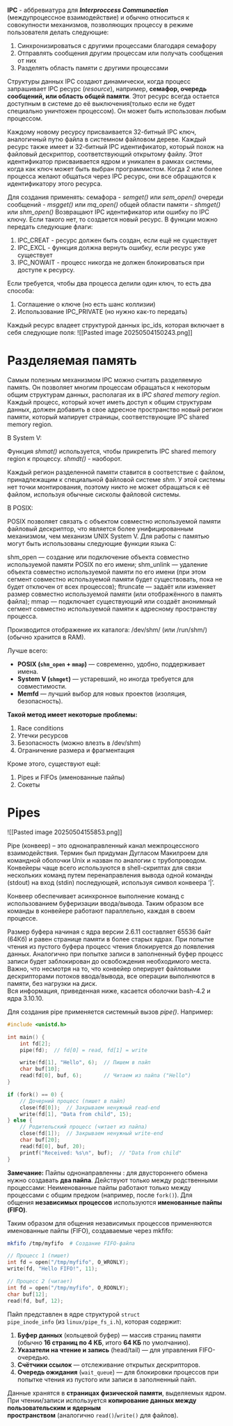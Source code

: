 **IPC** - аббревиатура для ***Interproccess Communaction*** (междупроцессное взаимодействие) и обычно относиться к совокупности механизмов, позволяющих процессу в режиме пользователя делать следующие:
1) Синхронизироваться с другими процессами благодаря семафору
2) Отправлять сообщения другим процессам или получать сообщения от них
3) Разделять область памяти с другими процессами

Структуры данных IPC создают динамически, когда процесс запрашивает IPC ресурс (*resource*), например, **семафор, очередь сообщений, или область общей памяти**. Этот ресурс всегда остается доступным в системе до её выключения(только если не будет специально уничтожен процессом). Он может быть использован любым процессом.

Каждому новому ресурсу присваивается 32-битный IPC ключ, аналогичный путю файла в системном файловом дереве. Каждый ресурс также имеет и 32-битный IPC идентификатор, который похож на файловый дескриптор, соответствующий открытому файлу. Этот идентификатор присваивается ядром и уникален в рамках системы, когда как ключ может быть выбран программистом. Когда 2 или более процесса желают общаться через IPC ресурс, они все обращаются к идентификатору этого ресурса. 

Для создания применять:
семафора - *semget()* или *sem_open()*
очереди сообщений - *msgget()* или *mq_open()*
общей области памяти - *shmget()* или *shm_open()*
Возвращают IPC идентификатор или ошибку по IPC ключу. Если такого нет, то создается новый ресурс. В функции можно передать следующие флаги:
1) IPC_CREAT - ресурс должен быть создан, если ещё не существует
2) IPC_EXCL - функция должна вернуть ошибку, если ресурс уже существует
3) IPC_NOWAIT - процесс никогда не должен блокироваться при доступе к ресурсу.

Если требуется, чтобы два процесса делили один ключ, то есть два способа:
1) Соглашение о ключе (но есть шанс коллизии)
2) Использование IPC_PRIVATE (но нужно как-то передать)

Каждый ресурс владеет структурой данных ipc_ids, которая включает в себя следующие поля:
![[Pasted image 20250504150243.png]]

# Разделяемая память

Самым полезным механизмом IPC можно считать разделяемую память. Он позволяет многим процессам обращаться к некоторым общим структурам данных, располагая их в *IPC shared memory region*. Каждый процесс, который хочет иметь доступ к общим структурам данных, должен добавить в свое адресное пространство новый регион памяти, который мапирует страницы, соответствующие IPC shared memory region.

В System V:

Функция *shmat()* используется, чтобы прикрепить IPC shared memory region к процессу. *shmdt()* - наоборот. 

Каждый регион разделенной памяти ставится в соответствие с файлом, принадлежащим к специальной файловой системе *shm*. У этой системы нет точки монтирования, поэтому никто не может обращаться к её файлом, используя обычные сисколы файловой системы.  

В POSIX:

POSIX позволяет связать с объектом совместно используемой памяти файловый дескриптор, что является более унифицированным механизмом, чем механизм UNIX System V. Для работы с памятью могут быть использованы следующие функции языка C:

shm_open — создание или подключение объекта совместно используемой памяти POSIX по его имени;
shm_unlink — удаление объекта совместно используемой памяти по его имени (при этом сегмент совместно используемой памяти будет существовать, пока не будет отключен от всех процессов);
ftruncate — задаёт или изменяет размер совместно используемой памяти (или отображённого в память файла);
mmap — подключает существующий или создаёт анонимный сегмент совместно используемой памяти к адресному пространству процесса.

Производится отображение их каталога: /dev/shm/ (или /run/shm/) (обычно хранится в RAM).

Лучше всего:
- **POSIX (`shm_open` + `mmap`)** — современно, удобно, поддерживает имена.
- **System V (`shmget`)** — устаревший, но иногда требуется для совместимости.
- **Memfd** — лучший выбор для новых проектов (изоляция, безопасность).

**Такой метод имеет некоторые проблемы:**
1) Race conditions
2) Утечки ресурсов
3) Безопасность (можно влезть в /dev/shm)
4) Ограничение размера и фрагментация

Кроме этого, существуют ещё:
1) Pipes и FIFOs (именованные пайпы)
2) Сокеты
# Pipes

![[Pasted image 20250504155853.png]]

Pipe (конвеер) – это однонаправленный канал межпроцессного взаимодействия. Термин был придуман Дугласом Макилроем для командной оболочки Unix и назван по аналогии с трубопроводом. Конвейеры чаще всего используются в shell-скриптах для связи нескольких команд путем перенаправления вывода одной команды (stdout) на вход (stdin) последующей, используя символ конвеера ‘|’.

Конвеер обеспечивает асинхронное выполнение команд с использованием буферизации ввода/вывода. Таким образом все команды в конвейере работают параллельно, каждая в своем процессе.  
  
Размер буфера начиная с ядра версии 2.6.11 составляет 65536 байт (64Кб) и равен странице памяти в более старых ядрах. При попытке чтения из пустого буфера процесс чтения блокируется до появления данных. Аналогично при попытке записи в заполненный буфер процесс записи будет заблокирован до освобождения необходимого места.  
Важно, что несмотря на то, что конвейер оперирует файловыми дескрипторами потоков ввода/вывода, все операции выполняются в памяти, без нагрузки на диск.  
Вся информация, приведенная ниже, касается оболочки bash-4.2 и ядра 3.10.10.

Для создания pipe применяется системный вызов *pipe()*. 
Например:
```` c
#include <unistd.h>

int main() {
    int fd[2];
    pipe(fd);  // fd[0] = read, fd[1] = write

    write(fd[1], "Hello", 6);  // Пишем в пайп
    char buf[10];
    read(fd[0], buf, 6);       // Читаем из пайпа ("Hello")
}
````

```` c
if (fork() == 0) {  
    // Дочерний процесс (пишет в пайп)
    close(fd[0]);  // Закрываем ненужный read-end
    write(fd[1], "Data from child", 15);
} else {  
    // Родительский процесс (читает из пайпа)
    close(fd[1]);  // Закрываем ненужный write-end
    char buf[20];
    read(fd[0], buf, 20);
    printf("Received: %s\n", buf);  // "Data from child"
}
````

**Замечание:**
Пайпы однонаправленны : для двустороннего обмена нужно создавать **два пайпа**. Действуют только между родственными процессами: Неименованные пайпы работают только между процессами с общим предком (например, после `fork()`). Для общения **независимых процессов** используются **именованные пайпы (FIFO)**.

Таким образом для общения независимых процессов применяются именованные пайпы (FIFO), создаваемые через mkfifo:
```` bash
mkfifo /tmp/myfifo  # Создание FIFO-файла
````

```` c
// Процесс 1 (пишет)
int fd = open("/tmp/myfifo", O_WRONLY);
write(fd, "Hello FIFO!", 11);

// Процесс 2 (читает)
int fd = open("/tmp/myfifo", O_RDONLY);
char buf[12];
read(fd, buf, 12);
````

Пайп представлен в ядре структурой `struct pipe_inode_info` (из `linux/pipe_fs_i.h`), которая содержит:
1) **Буфер данных** (кольцевой буфер) — массив страниц памяти (обычно **16 страниц по 4 КБ**, итого **64 КБ** по умолчанию).
2) **Указатели на чтение и запись** (head/tail) — для управления FIFO-очередью.
3) **Счётчики ссылок** — отслеживание открытых дескрипторов.
4) **Очередь ожидания** (`wait_queue`) — для блокировки процессов при попытке чтения из пустого или записи в заполненный пайп.

Данные хранятся в **страницах физической памяти**, выделяемых ядром. При чтении/записи используется **копирование данных между пользовательским и ядерным пространством** (аналогично `read()`/`write()` для файлов).